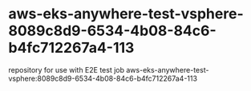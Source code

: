 # aws-eks-anywhere-test-vsphere-8089c8d9-6534-4b08-84c6-b4fc712267a4-113
repository for use with E2E test job aws-eks-anywhere-test-vsphere:8089c8d9-6534-4b08-84c6-b4fc712267a4-113
